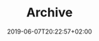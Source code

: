 ---
title: "Archive"
date: 2019-06-07T20:22:57+02:00
type: "static-pages"
layout: "archive"
disable_comments: true
---